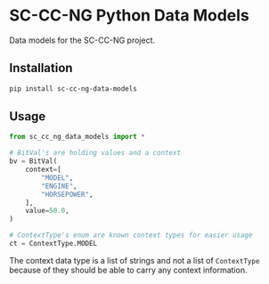 # SC-CC-NG Python Data Models

Data models for the SC-CC-NG project.

## Installation

```bash
pip install sc-cc-ng-data-models
```

## Usage

```python
from sc_cc_ng_data_models import *

# BitVal's are holding values and a context
bv = BitVal(
    context=[
        "MODEL", 
        "ENGINE", 
        "HORSEPOWER",
    ],
    value=50.0,
)

# ContextType's enum are known context types for easier usage
ct = ContextType.MODEL

```
The context data type is a list of strings and not a list of `ContextType` because of 
they should be able to carry any context information.
